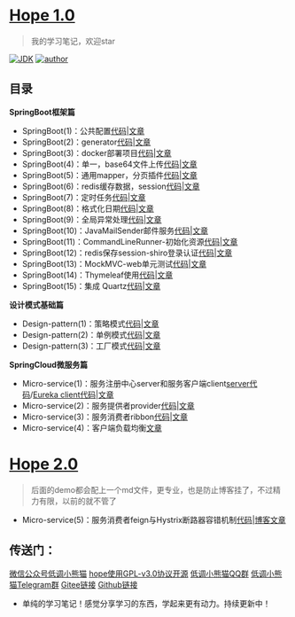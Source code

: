 <h1><a href="#">Hope 1.0</a></h1>

>我的学习笔记，欢迎star

[![JDK](https://img.shields.io/badge/JDK-1.8-yellow.svg)](#)
[![author](https://img.shields.io/badge/author-%E4%BD%8E%E8%B0%83%E5%B0%8F%E7%86%8A%E7%8C%AB-blue.svg)](https://aodeng.cc)

## 目录

**SpringBoot框架篇**

- SpringBoot(1)：公共配置[代码](https://github.com/java-aodeng/hope/tree/master/springboot1-public-pom)|[文章](https://aodeng.cc/archives/springboot-yi)
- SpringBoot(2)：generator[代码](https://github.com/java-aodeng/hope/tree/master/springboot2-generator)|[文章](https://aodeng.cc/archives/springboot-er)
- SpringBoot(3)：docker部署项目[代码](https://github.com/java-aodeng/hope/tree/master/springboot3-docker)|[文章](https://aodeng.cc/archives/springbootliu)
- SpringBoot(4)：单一，base64文件上传[代码](https://github.com/java-aodeng/hope/tree/master/springboot4-file-upload)|[文章](https://aodeng.cc/archives/springbootqi)
- SpringBoot(5)：通用mapper，分页插件[代码](https://github.com/java-aodeng/hope/tree/master/springboot5-mapper-pagehelper)|[文章](https://aodeng.cc/archives/springbootba)
- SpringBoot(6)：redis缓存数据，session[代码](https://github.com/java-aodeng/hope/tree/master/springboot6-redis-session)|[文章](https://aodeng.cc/archives/springbootjiu)
- SpringBoot(7)：定时任务[代码](https://github.com/java-aodeng/hope/tree/master/springboot7-timed-task)|[文章](https://aodeng.cc/archives/springbootshi)
- SpringBoot(8)：格式化日期[代码](https://github.com/java-aodeng/hope/tree/master/springboot8-date-format)|[文章](https://aodeng.cc/archives/springbootshiyi)
- SpringBoot(9)：全局异常处理[代码](https://github.com/java-aodeng/hope/tree/master/springboot9-exception-manager)|[文章](https://aodeng.cc/archives/springbootshiers)
- SpringBoot(10)：JavaMailSender邮件服务[代码](https://github.com/java-aodeng/hope/tree/master/springboot10-email)|[文章](https://aodeng.cc/archives/springbootshisans)
- SpringBoot(11)：CommandLineRunner-初始化资源[代码](https://github.com/java-aodeng/hope/tree/master/springboot11-CommandLineRunner)|[文章](https://aodeng.cc/archives/springbootshi-si)
- SpringBoot(12)：redis保存session-shiro登录认证[代码](https://github.com/java-aodeng/hope/tree/master/springboot12-shiro-redis)|[文章](https://aodeng.cc)
- SpringBoot(13)：MockMVC-web单元测试[代码](https://github.com/java-aodeng/hope/tree/master/springboot13-starter-test)|[文章](https://aodeng.cc/archives/springbootshi-wu)
- SpringBoot(14)：Thymeleaf使用[代码](https://github.com/java-aodeng/hope/tree/master/springboot14-thymeleaf)|[文章](https://aodeng.cc/archives/springbootshi-liu)
- SpringBoot(15)：集成 Quartz[代码](https://github.com/java-aodeng/hope/tree/master/springboot15-quartz)|[文章](https://aodeng.cc)

**设计模式基础篇**

- Design-pattern(1)：策略模式[代码](https://github.com/java-aodeng/hope/tree/master/design-pattern1-strategy)|[文章](https://aodeng.cc/archives/pattern-yi)
- Design-pattern(2)：单例模式[代码](https://github.com/java-aodeng/hope/tree/master/design-pattern2)|[文章](https://aodeng.cc/archives/dan-li-mo-shi)
- Design-pattern(3)：工厂模式[代码](https://github.com/java-aodeng/hope/tree/master/design-pattern3)|[文章](https://aodeng.cc/archives/jing-dian-she)

**SpringCloud微服务篇**

- Micro-service(1)：服务注册中心server和服务客户端client[server代码](https://github.com/java-aodeng/hope/tree/master/micro-service1-eureka-server)/[Eureka client代码](https://github.com/java-aodeng/hope/tree/master/micro-service1-eureka-client)|[文章](https://aodeng.cc/archives/eureka)
- Micro-service(2)：服务提供者provider[代码](https://github.com/java-aodeng/hope/tree/master/micro-service2-eureka-provider)|[文章](https://aodeng.cc/archives/ribbon)
- Micro-service(3)：服务消费者ribbon[代码](https://github.com/java-aodeng/hope/tree/master/micro-service3-eureka-ribbon)|[文章](https://aodeng.cc/archives/ribbon)
- Micro-service(4)：客户端负载均衡[文章](https://aodeng.cc/archives/khdfzjhs)

<h1><a href="#">Hope 2.0</a></h1>

>后面的demo都会配上一个md文件，更专业，也是防止博客挂了，不过精力有限，以前的就不管了

- Micro-service(5)：服务消费者feign与Hystrix断路器容错机制[代码](https://github.com/java-aodeng/hope/tree/master/micro-service5-feign)|[博客文章](https://aodeng.cc/archives/feignandhystrix)

## 传送门：

[微信公众号低调小熊猫](https://mp.weixin.qq.com/s/l5t8WSCG_-shiD4BPpLYiw) 
[hope使用GPL-v3.0协议开源](https://github.com/java-aodeng/hope/blob/master/LICENSE)
[低调小熊猫QQ群](https://jq.qq.com/?_wv=1027&k=5y4H7Nz) 
[低调小熊猫Telegram群](https://t.me/joinchat/LSsyBxVKLGEkF5MtIhg6TQ)
[Gitee链接](https://gitee.com/java-aodeng/hope)
[Github链接](https://github.com/java-aodeng/hope)

- 单纯的学习笔记！感觉分享学习的东西，学起来更有动力。持续更新中！